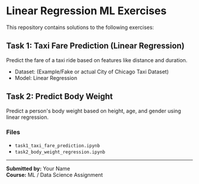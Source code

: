 # Linear Regression ML Exercises

This repository contains solutions to the following exercises:

## Task 1: Taxi Fare Prediction (Linear Regression)
Predict the fare of a taxi ride based on features like distance and duration.

- Dataset: (Example/Fake or actual City of Chicago Taxi Dataset)
- Model: Linear Regression

## Task 2: Predict Body Weight
Predict a person's body weight based on height, age, and gender using linear regression.

### Files
- `task1_taxi_fare_prediction.ipynb`
- `task2_body_weight_regression.ipynb`

---

**Submitted by:** Your Name  
**Course:** ML / Data Science Assignment  
